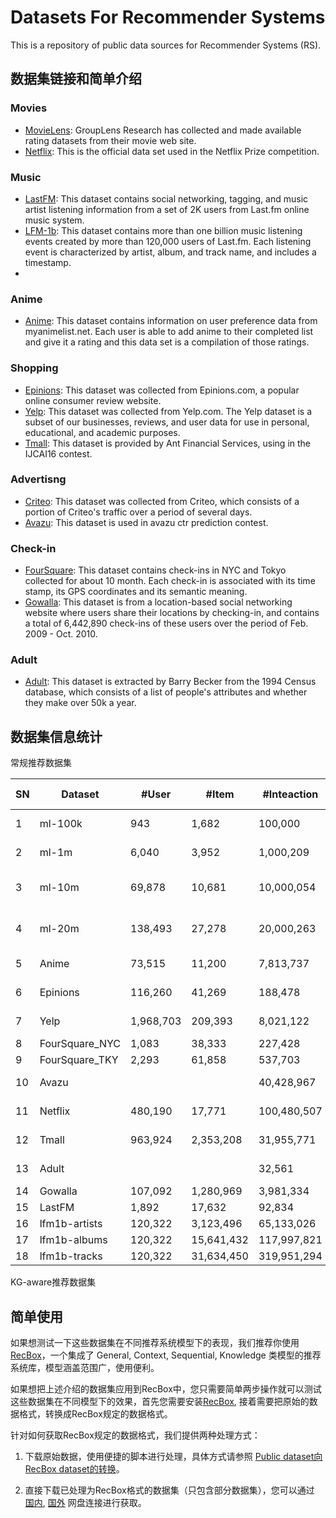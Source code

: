 # Datasets For Recommender Systems

This is a repository of public data sources for Recommender Systems (RS). 

## 数据集链接和简单介绍

### Movies
- [MovieLens](https://grouplens.org/datasets/movielens/): GroupLens Research has collected and made available rating datasets from their movie web site.
- [Netflix](https://www.kaggle.com/netflix-inc/netflix-prize-data): This is the official data set used in the Netflix Prize competition.

### Music
- [LastFM](https://grouplens.org/datasets/hetrec-2011/): This dataset contains social networking, tagging, and music artist listening information from a set of 2K users from Last.fm online music system.
- [LFM-1b](http://www.cp.jku.at/datasets/LFM-1b/): This dataset contains more than one billion music listening events created by more than 120,000 users of Last.fm. Each listening event is characterized by artist, album, and track name, and includes a timestamp.
- 
### Anime
- [Anime](https://www.kaggle.com/CooperUnion/anime-recommendations-database): This dataset contains information on user preference data from myanimelist.net. Each user is able to add anime to their completed list and give it a rating and this data set is a compilation of those ratings.

### Shopping
- [Epinions](https://cseweb.ucsd.edu/~jmcauley/datasets.html#social_data): This dataset was collected from Epinions.com, a popular online consumer review website.
- [Yelp](https://www.yelp.com/dataset): This dataset was collected from Yelp.com. The Yelp dataset is a subset of our businesses, reviews, and user data for use in personal, educational, and academic purposes.
- [Tmall](https://tianchi.aliyun.com/dataset/dataDetail?dataId=53): This dataset is provided by Ant Financial Services, using in the IJCAI16 contest.

### Advertisng

* [Criteo](https://www.kaggle.com/c/criteo-display-ad-challenge/data): This dataset was collected from Criteo, which consists of a portion of Criteo's traffic over a period of several days.
* [Avazu](https://www.kaggle.com/c/avazu-ctr-prediction/data): This dataset is used in avazu ctr prediction contest.

### Check-in

* [FourSquare](kaggle.com/chetanism/foursquare-nyc-and-tokyo-checkin-dataset): This dataset contains check-ins in NYC and Tokyo collected for about 10 month. Each check-in is associated with its time stamp, its GPS coordinates and its semantic meaning.
* [Gowalla](https://snap.stanford.edu/data/loc-gowalla.html): This dataset is from a location-based social networking website where users share their locations by checking-in, and contains a total of 6,442,890 check-ins of these users over the period of Feb. 2009 - Oct. 2010.

### Adult

* [Adult](http://archive.ics.uci.edu/ml/datasets/Adult): This dataset is extracted by Barry Becker from the 1994 Census database, which consists of a list of people's attributes and whether they make over 50k a year.




## 数据集信息统计

常规推荐数据集


| SN | Dataset         | \#User    | \#Item    | \#Inteaction | Sparsity | Interaction Type                    | TimeStamp | User Context | Item Context | Interaction Context | Reference \(Paper/Competition/Website\)       |
|----|-----------------|-----------|-----------|--------------|----------|-------------------------------------|-----------|--------------|--------------|---------------------|-----------------------------------------------|
| 1  | ml\-100k        | 943       | 1,682     | 100,000      | 93\.70%  | Rating <br> \[1\-5\]                | √         | √            | √            |                     | The MovieLens Datasets: History and Context\. |
| 2  | ml\-1m          | 6,040     | 3,952     | 1,000,209    | 95\.81%  | Rating <br> \[1\-5\]                | √         | √            | √            |                     | The MovieLens Datasets: History and Context\. |
| 3  | ml\-10m         | 69,878    | 10,681    | 10,000,054   | 98\.69%  | Rating <br> \[0\.5\-5\] half\-stars | √         |              | √            |                     | The MovieLens Datasets: History and Context\. |
| 4  | ml\-20m         | 138,493   | 27,278    | 20,000,263   | 99\.47   | Rating <br> \[0\.5\-5\] half\-stars | √         |              | √            |                     | The MovieLens Datasets: History and Context\. |
| 5  | Anime           | 73,515    | 11,200    | 7,813,737    | 99\.05%  | Rating <br> \[\-1, 1\-10\]          |           |              | √            |                     |                                               |
| 6  | Epinions        | 116,260   | 41,269    | 188,478      | 99\.99%  | Rating <br> \[1\-5\]                | √         |              |              | √                   |                                               |
| 7  | Yelp            | 1,968,703 | 209,393   | 8,021,122    | 99\.99%  | Rating <br> \[1\-5\]                | √         | √            | √            | √                   |                                               |
| 8  | FourSquare\_NYC | 1,083     | 38,333    | 227,428      | 99\.45%  | Click                               | √         |              | √            |                     |                                               |
| 9  | FourSquare\_TKY | 2,293     | 61,858    | 537,703      | 99\.62%  | Click                               | √         |              | √            |                     |                                               |
| 10 | Avazu           |           |           | 40,428,967   |          | Click <br> \[0, 1\]                 | √         |              |              | √                   |                                               |
| 11 | Netflix         | 480,190   | 17,771    | 100,480,507  | 98\.99%  | Rating <br> \[1\-5\]                | √         |              |              |                     |                                               |
| 12 | Tmall           | 963,924   | 2,353,208 | 31,955,771   | 99\.99%  | Click or Buy <br> \[0, 1\]          | √         |              |              | √                   |                                               |
| 13 | Adult           |           |           | 32,561       |          | income>=50k <br> \[0, 1\]           |           |              |              |                     |                                               |
| 14 | Gowalla         |107,092    | 1,280,969  | 3,981,334   | 99\.99%  | Click                               | √         |              |              | √                  |                                               |
| 15 | LastFM          |1,892      | 17,632    | 92,834       | 99\.72%  | Click                               |           |              |              | √                  |                                               |
| 16 | lfm1b-artists   |120,322    | 3,123,496  | 65,133,026  | 99\.98%  | Click                               | √         | √            | √            | √                  |                                               |
| 17 | lfm1b-albums    |120,322    | 15,641,432  | 117,997,821  | 99\.99%  | Click                             | √         | √            | √            | √                  |    
| 18 | lfm1b-tracks    |120,322    | 31,634,450  | 319,951,294  | 99\.99%  | Click                             | √         | √            | √            | √                  |                                              |


KG-aware推荐数据集




## 简单使用
如果想测试一下这些数据集在不同推荐系统模型下的表现，我们推荐你使用 [RecBox](https://github.com/RUCAIBox/RecBox)，一个集成了 
General, Context, Sequential, Knowledge 类模型的推荐系统库，模型涵盖范围广，使用便利。

如果想把上述介绍的数据集应用到RecBox中，您只需要简单两步操作就可以测试这些数据集在不同模型下的效果，首先您需要安装[RecBox](https://github.com/RUCAIBox/RecBox),
接着需要把原始的数据格式，转换成RecBox规定的数据格式。

针对如何获取RecBox规定的数据格式，我们提供两种处理方式：
1. 下载原始数据，使用便捷的脚本进行处理，具体方式请参照 [Public dataset向RecBox dataset的转换](https://github.com/RUCAIBox/RecommenderSystems-Datasets/tree/master/Preprocessing)。

2. 直接下载已处理为RecBox格式的数据集（只包含部分数据集），您可以通过 [国内](), [国外]() 网盘连接进行获取。
